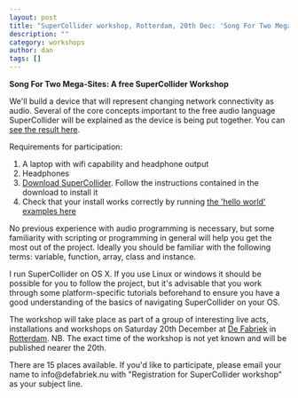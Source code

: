 ```yaml
---
layout: post
title: "SuperCollider workshop, Rotterdam, 20th Dec: 'Song For Two Mega-Sites'"
description: ""
category: workshops
author: dan
tags: []
---
```

<p><span><span><strong>Song For Two Mega-Sites: A free SuperCollider Workshop</strong></span></span></p>

<p>We'll build a device that will represent changing network connectivity as audio. Several of the core concepts important to the free audio language SuperCollider will be explained as the device is being put together. You can <a href="http://www.vimeo.com/2120822" target="_blank">see the result here</a>.</p>

Requirements for participation:

1. A laptop with wifi capability and headphone output
2. Headphones
3. [Download SuperCollider](http://supercollider.sourceforge.net/). Follow the instructions contained in the download to install it
4. Check that your install works correctly by running [the 'hello world' examples here](http://tinyurl.com/5aknfu)

No previous experience with audio programming is necessary, but some familiarity with scripting or programming in general will help you get the most out of the project. Ideally you should be familiar with the following terms: variable, function, array, class and instance.

I run SuperCollider on OS X. If you use Linux or windows it should be possible for you to follow the project, but it's advisable that you work through some platform-specific tutorials beforehand to ensure you have a good understanding of the basics of navigating SuperCollider on your OS.

<p>The workshop will take place as part of a group of interesting live acts, installations and workshops on Saturday 20th December at <a href="http://www.defabriek.nu/" target="_blank">De Fabriek</a> in <a href="http://maps.google.com/maps?f=q&amp;hl=en&amp;q=Hendrik+de+Keyserstraat+60%2C+Rotterdam%2C+Netherlands" target="_blank">Rotterdam</a>. NB. The exact time of the workshop is not yet known and will be published nearer the 20th.</p>

<p>There are 15 places available. If you'd like to participate, please email your name to info@defabriek.nu with &quot;Registration for SuperCollider workshop&quot; as your subject line.</p>
